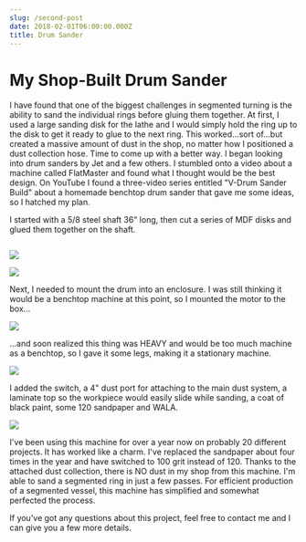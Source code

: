 ```yaml
---
slug: /second-post
date: 2018-02-01T06:00:00.000Z
title: Drum Sander
---
```


# My Shop-Built Drum Sander

I have found that one of the biggest challenges in segmented turning is the ability to sand the individual rings before gluing them together. At first, I used a large sanding disk for the lathe and I would simply hold the ring up to the disk to get it ready to glue to the next ring. This worked...sort of...but created a massive amount of dust in the shop, no matter how I positioned a dust collection hose. Time to come up with a better way. I began looking into drum sanders by Jet and a few others. I stumbled onto a video about a machine called FlatMaster and found what I thought would be the best design. On YouTube I found a three-video series entitled "V-Drum Sander Build" about a homemade benchtop drum sander that gave me some ideas, so I hatched my plan.

I started with a 5/8 steel shaft 36" long, then cut a series of MDF disks and glued them together on the shaft.

![]()

![](https://res.cloudinary.com/dy6lb8vna/image/upload/v1548416222/other/IMG_9562.jpg)

![](https://res.cloudinary.com/dy6lb8vna/image/upload/v1548416224/other/IMG_9575.jpg)

Next, I needed to mount the drum into an enclosure. I was still thinking it would be a benchtop machine at this point, so I mounted the motor to the box...

![](https://res.cloudinary.com/dy6lb8vna/image/upload/v1548416864/other/IMG_9592.jpg)

...and soon realized this thing was HEAVY and would be too much machine as a benchtop, so I gave it some legs, making it a stationary machine.

![](https://res.cloudinary.com/dy6lb8vna/image/upload/v1548416866/other/IMG_9603.jpg)

I added the switch, a 4" dust port for attaching to the main dust system, a laminate top so the workpiece would easily slide while sanding, a coat of black paint, some 120 sandpaper and WALA.

![](https://res.cloudinary.com/dy6lb8vna/image/upload/a_auto_right/v1/other/E9881D6B-8B80-4D54-8718-A060CE20F376.jpg)

I've been using this machine for over a year now on probably 20 different projects. It has worked like a charm. I've replaced the sandpaper about four times in the year and have switched to 100 grit instead of 120. Thanks to the attached dust collection, there is NO dust in my shop from this machine. I'm able to sand a segmented ring in just a few passes. For efficient production of a segmented vessel, this machine has simplified and somewhat perfected the process.

If you've got any questions about this project, feel free to contact me and I can give you a few more details.
